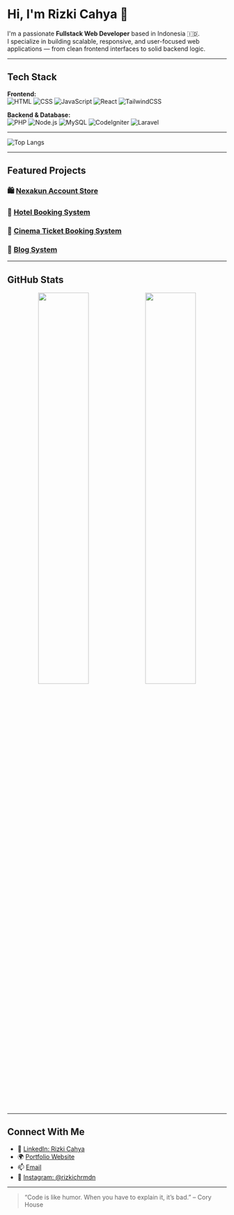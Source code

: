 # Hi, I'm Rizki Cahya 👋

I'm a passionate **Fullstack Web Developer** based in Indonesia 🇮🇩.  
I specialize in building scalable, responsive, and user-focused web applications — from clean frontend interfaces to solid backend logic.

---

## Tech Stack

**Frontend:**  
![HTML](https://img.shields.io/badge/HTML5-E34F26?style=flat&logo=html5&logoColor=white)
![CSS](https://img.shields.io/badge/CSS3-1572B6?style=flat&logo=css3&logoColor=white)
![JavaScript](https://img.shields.io/badge/JavaScript-F7DF1E?style=flat&logo=javascript&logoColor=black)
![React](https://img.shields.io/badge/React-61DAFB?style=flat&logo=react&logoColor=black)
![TailwindCSS](https://img.shields.io/badge/TailwindCSS-38B2AC?style=flat&logo=tailwind-css&logoColor=white)

**Backend & Database:**  
![PHP](https://img.shields.io/badge/PHP-777BB4?style=flat&logo=php&logoColor=white)
![Node.js](https://img.shields.io/badge/Node.js-339933?style=flat&logo=node.js&logoColor=white)
![MySQL](https://img.shields.io/badge/MySQL-4479A1?style=flat&logo=mysql&logoColor=white)
![CodeIgniter](https://img.shields.io/badge/CodeIgniter-DD4814?style=flat&logo=codeigniter&logoColor=white)
![Laravel](https://img.shields.io/badge/Laravel-FF2D20?style=flat&logo=laravel&logoColor=white)

---

![Top Langs](https://github-readme-stats.vercel.app/api/top-langs/?username=rizkicahya-ramdani&layout=compact&theme=radical)

---

## Featured Projects

### 🛍️ [Nexakun Account Store](https://github.com/rizkicahya-ramdani/nexakun-accountstore)

### 🏨 [Hotel Booking System](https://github.com/rizkicahya-ramdani/aplikasi-pemesanan-hotel)

### 🎥 [Cinema Ticket Booking System](https://github.com/Fauzi-Taufiq/bioskop)

### 📰 [Blog System](https://github.com/rizkicahya-ramdani/ClaireBlog)

---

## GitHub Stats

<p align="center">
  <img src="https://github-readme-stats.vercel.app/api?username=rizkicahya-ramdani&show_icons=true&theme=radical" width="48%"/>
  <img src="https://streak-stats.demolab.com?user=rizkicahya-ramdani&theme=radical" width="48%"/>
</p>

---

## Connect With Me

- 💼 [LinkedIn: Rizki Cahya](https://linkedin.com/in/rizkicahya)
- 🌍 [Portfolio Website](https://rizkicahya.vercel.app)
- 📫 [Email](mailto:rizki.cahya03@gmail.com)
- 📸 [Instagram: @rizkichrmdn](https://instagram.com/rizkichrmdn)

---

> “Code is like humor. When you have to explain it, it’s bad.” – Cory House
